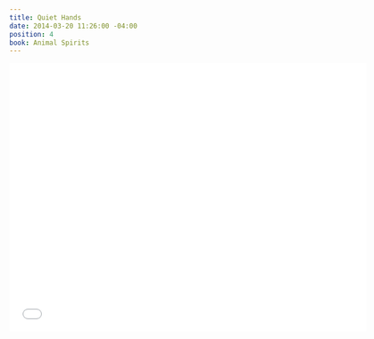 ```yaml
---
title: Quiet Hands
date: 2014-03-20 11:26:00 -04:00
position: 4
book: Animal Spirits
---
```


<iframe width="640" height="480" src="//www.youtube.com/embed/KmgDRB9o8lY?rel=0" frameborder="0" allowfullscreen></iframe>
